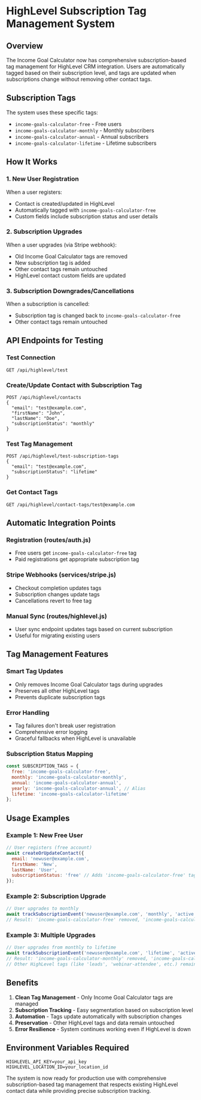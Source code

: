# HighLevel Subscription Tag Management System

## Overview

The Income Goal Calculator now has comprehensive subscription-based tag management for HighLevel CRM integration. Users are automatically tagged based on their subscription level, and tags are updated when subscriptions change without removing other contact tags.

## Subscription Tags

The system uses these specific tags:

- `income-goals-calculator-free` - Free users
- `income-goals-calculator-monthly` - Monthly subscribers  
- `income-goals-calculator-annual` - Annual subscribers
- `income-goals-calculator-lifetime` - Lifetime subscribers

## How It Works

### 1. New User Registration
When a user registers:
- Contact is created/updated in HighLevel
- Automatically tagged with `income-goals-calculator-free`
- Custom fields include subscription status and user details

### 2. Subscription Upgrades
When a user upgrades (via Stripe webhook):
- Old Income Goal Calculator tags are removed
- New subscription tag is added
- Other contact tags remain untouched
- HighLevel contact custom fields are updated

### 3. Subscription Downgrades/Cancellations
When a subscription is cancelled:
- Subscription tag is changed back to `income-goals-calculator-free`
- Other contact tags remain untouched

## API Endpoints for Testing

### Test Connection
```
GET /api/highlevel/test
```

### Create/Update Contact with Subscription Tag
```
POST /api/highlevel/contacts
{
  "email": "test@example.com",
  "firstName": "John",
  "lastName": "Doe",
  "subscriptionStatus": "monthly"
}
```

### Test Tag Management
```
POST /api/highlevel/test-subscription-tags
{
  "email": "test@example.com",
  "subscriptionStatus": "lifetime"
}
```

### Get Contact Tags
```
GET /api/highlevel/contact-tags/test@example.com
```

## Automatic Integration Points

### Registration (routes/auth.js)
- Free users get `income-goals-calculator-free` tag
- Paid registrations get appropriate subscription tag

### Stripe Webhooks (services/stripe.js)
- Checkout completion updates tags
- Subscription changes update tags
- Cancellations revert to free tag

### Manual Sync (routes/highlevel.js)
- User sync endpoint updates tags based on current subscription
- Useful for migrating existing users

## Tag Management Features

### Smart Tag Updates
- Only removes Income Goal Calculator tags during upgrades
- Preserves all other HighLevel tags
- Prevents duplicate subscription tags

### Error Handling
- Tag failures don't break user registration
- Comprehensive error logging
- Graceful fallbacks when HighLevel is unavailable

### Subscription Status Mapping
```javascript
const SUBSCRIPTION_TAGS = {
  free: 'income-goals-calculator-free',
  monthly: 'income-goals-calculator-monthly', 
  annual: 'income-goals-calculator-annual',
  yearly: 'income-goals-calculator-annual', // Alias
  lifetime: 'income-goals-calculator-lifetime'
};
```

## Usage Examples

### Example 1: New Free User
```javascript
// User registers (free account)
await createOrUpdateContact({
  email: 'newuser@example.com',
  firstName: 'New',
  lastName: 'User',
  subscriptionStatus: 'free' // Adds 'income-goals-calculator-free' tag
});
```

### Example 2: Subscription Upgrade
```javascript
// User upgrades to monthly
await trackSubscriptionEvent('newuser@example.com', 'monthly', 'active');
// Result: 'income-goals-calculator-free' removed, 'income-goals-calculator-monthly' added
```

### Example 3: Multiple Upgrades
```javascript
// User upgrades from monthly to lifetime
await trackSubscriptionEvent('newuser@example.com', 'lifetime', 'active');
// Result: 'income-goals-calculator-monthly' removed, 'income-goals-calculator-lifetime' added
// Other HighLevel tags (like 'leads', 'webinar-attendee', etc.) remain unchanged
```

## Benefits

1. **Clean Tag Management** - Only Income Goal Calculator tags are managed
2. **Subscription Tracking** - Easy segmentation based on subscription level
3. **Automation** - Tags update automatically with subscription changes
4. **Preservation** - Other HighLevel tags and data remain untouched
5. **Error Resilience** - System continues working even if HighLevel is down

## Environment Variables Required

```env
HIGHLEVEL_API_KEY=your_api_key
HIGHLEVEL_LOCATION_ID=your_location_id
```

The system is now ready for production use with comprehensive subscription-based tag management that respects existing HighLevel contact data while providing precise subscription tracking.